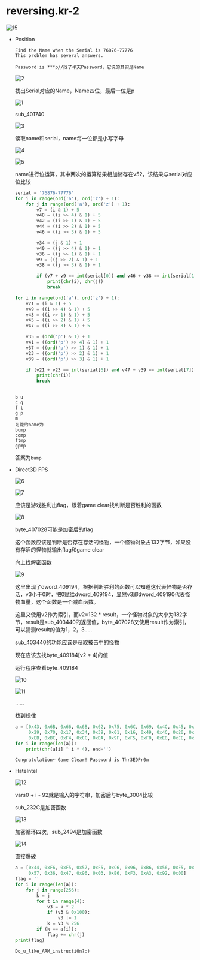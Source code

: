 # reversing.kr-2

![15](https://raw.githubusercontent.com/AiDaiP/AiDaiP.github.io/master/images/reversing.kr-2/15.jpg)

* Position

  ```
  Find the Name when the Serial is 76876-77776
  This problem has several answers.
  
  Password is ***p//找了半天Password，它说的其实是Name
  ```

  ![2](https://raw.githubusercontent.com/AiDaiP/AiDaiP.github.io/master/images/reversing.kr-2/2.png)

  找出Serial对应的Name，Name四位，最后一位是p

  ![1](https://raw.githubusercontent.com/AiDaiP/AiDaiP.github.io/master/images/reversing.kr-2/1.png)

  sub_401740

  ![3](https://raw.githubusercontent.com/AiDaiP/AiDaiP.github.io/master/images/reversing.kr-2/3.png)

  读取name和serial，name每一位都是小写字母

  ![4](https://raw.githubusercontent.com/AiDaiP/AiDaiP.github.io/master/images/reversing.kr-2/4.png)

  ![5](https://raw.githubusercontent.com/AiDaiP/AiDaiP.github.io/master/images/reversing.kr-2/5.png)

  name进行位运算，其中两次的运算结果相加储存在v52，该结果与serial对应位比较

  ```python
  serial = '76876-77776'
  for i in range(ord('a'), ord('z') + 1):
      for j in range(ord('a'), ord('z') + 1):
          v7 = (i & 1) + 5
          v48 = ((i >> 4) & 1) + 5
          v42 = ((i >> 1) & 1) + 5
          v44 = ((i >> 2) & 1) + 5
          v46 = ((i >> 3) & 1) + 5
  
          v34 = (j & 1) + 1
          v40 = ((j >> 4) & 1) + 1
          v36 = ((j >> 1) & 1) + 1
          v9 = ((j >> 2) & 1) + 1
          v38 = ((j >> 3) & 1) + 1
  
          if (v7 + v9 == int(serial[0]) and v46 + v38 == int(serial[1]) and v42 + v40 == int(serial[2]) and v44 + v34 == int(serial[3]) and v48 + v36 == int(serial[4])):
              print(chr(i), chr(j))
              break
  
  for i in range(ord('a'), ord('z') + 1):
      v21 = (i & 1) + 5
      v49 = ((i >> 4) & 1) + 5
      v43 = ((i >> 1) & 1) + 5
      v45 = ((i >> 2) & 1) + 5
      v47 = ((i >> 3) & 1) + 5
  
      v35 = (ord('p') & 1) + 1
      v41 = ((ord('p') >> 4) & 1) + 1
      v37 = ((ord('p') >> 1) & 1) + 1
      v23 = ((ord('p') >> 2) & 1) + 1
      v39 = ((ord('p') >> 3) & 1) + 1
  
      if (v21 + v23 == int(serial[6]) and v47 + v39 == int(serial[7]) and v43 + v41 == int(serial[8]) and v45 + v35 == int(serial[9]) and v49 + v37 == int(serial[10])):
          print(chr(i))
          break
          
  ```

  ```
  b u
  c q
  f t
  g p
  m
  可能的name为
  bump
  cqmp
  ftmp
  gpmp
  ```

  答案为`bump`

* Direct3D FPS

  ![6](https://raw.githubusercontent.com/AiDaiP/AiDaiP.github.io/master/images/reversing.kr-2/6.png)

  ![7](https://raw.githubusercontent.com/AiDaiP/AiDaiP.github.io/master/images/reversing.kr-2/7.png)

  应该是游戏胜利出flag，跟着game clear找判断是否胜利的函数

  ![8](https://raw.githubusercontent.com/AiDaiP/AiDaiP.github.io/master/images/reversing.kr-2/8.png)

  byte_407028可能是加密后的flag

  这个函数应该是判断是否存在存活的怪物，一个怪物对象占132字节，如果没有存活的怪物就输出flag和game clear

  向上找解密函数

  ![9](https://raw.githubusercontent.com/AiDaiP/AiDaiP.github.io/master/images/reversing.kr-2/9.png)

  这里出现了dword_409194，根据判断胜利的函数可以知道这代表怪物是否存活，v3小于0时，把0赋给dword_409194，显然v3即dword_409190代表怪物血量，这个函数是一个减血函数。

  这里又使用v2作为索引，而v2=132 * result，一个怪物对象的大小为132字节，result是sub_403440的返回值，byte_407028又使用result作为索引，可以猜测result的值为1，2，3.....

  sub_403440的功能应该是获取被击中的怪物

  现在应该去找byte_409184[v2 * 4]的值

  运行程序查看byte_409184

  ![10](https://raw.githubusercontent.com/AiDaiP/AiDaiP.github.io/master/images/reversing.kr-2/10.png)

  ![11](https://raw.githubusercontent.com/AiDaiP/AiDaiP.github.io/master/images/reversing.kr-2/11.png)

  ......

  找到规律

  ```python
  a = [0x43, 0x6B, 0x66, 0x6B, 0x62, 0x75, 0x6C, 0x69, 0x4C, 0x45, 0x5C, 0x45, 0x5F, 0x5A, 0x46, 0x1C, 0x07, 0x25, 0x25,
       0x29, 0x70, 0x17, 0x34, 0x39, 0x01, 0x16, 0x49, 0x4C, 0x20, 0x15, 0x0B, 0x0F, 0xF7, 0xEB, 0xFA, 0xE8, 0xB0, 0xFD,
       0xEB, 0xBC, 0xF4, 0xCC, 0xDA, 0x9F, 0xF5, 0xF0, 0xE8, 0xCE, 0xF0, 0xA9]
  for i in range(len(a)):
      print(chr(a[i] ^ i * 4), end='')
  
  ```

  `Congratulation~ Game Clear! Password is Thr3EDPr0m`

* HateIntel

  ![12](https://raw.githubusercontent.com/AiDaiP/AiDaiP.github.io/master/images/reversing.kr-2/12.png)

  vars0 + i - 92就是输入的字符串，加密后与byte_3004比较

  sub_232C是加密函数

  ![13](https://raw.githubusercontent.com/AiDaiP/AiDaiP.github.io/master/images/reversing.kr-2/13.png)

  加密循环四次，sub_2494是加密函数

  ![14](https://raw.githubusercontent.com/AiDaiP/AiDaiP.github.io/master/images/reversing.kr-2/14.png)

  直接爆破

  ```python
  a = [0x44, 0xF6, 0xF5, 0x57, 0xF5, 0xC6, 0x96, 0xB6, 0x56, 0xF5, 0x14, 0x25, 0xD4, 0xF5, 0x96, 0xE6, 0x37, 0x47, 0x27,
       0x57, 0x36, 0x47, 0x96, 0x03, 0xE6, 0xF3, 0xA3, 0x92, 0x00]
  flag = ''
  for i in range(len(a)):
      for j in range(256):
          k = j
          for t in range(4):
              v3 = k * 2
              if (v3 & 0x100):
                  v3 |= 1
              k = v3 % 256
          if (k == a[i]):
              flag += chr(j)
  print(flag)
  
  ```

  `Do_u_like_ARM_instructi0n?:) `